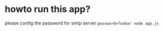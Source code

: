 howto run this app?
===================
please config the password for smtp server
`password=foobar node app.js` 